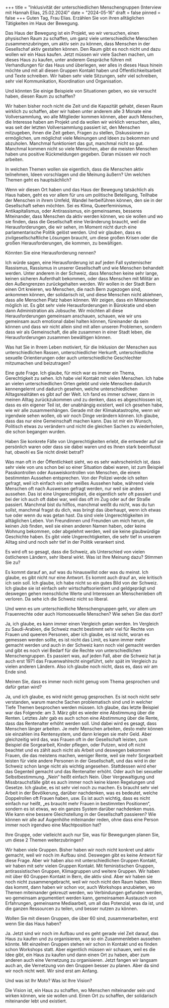 +++
title = "Inklusivität der unterschiedlichen Menschengruppen (Interview mit Hannah Elias, 25.02.2024)"
date = "2024-05-16"
draft = false
pinned = false
+++
Guten Tag, Frau Elias. Erzählen Sie von ihren alltäglichen Tätigkeiten im Haus der Bewegung.

Das Haus der Bewegung ist ein Projekt, wo wir versuchen, einen physischen Raum zu schaffen, um ganz viele unterschiedliche Menschen zusammenzubringen, um aktiv sein zu können, dass Menschen in der Gesellschaf aktiv gestalten können. Den Raum gibt es noch nicht und dazu wollen wir ein Haus kaufen. Jetzt müssen wir viele Sachen machen, um dieses Haus zu kaufen, unter anderem Gespräche führen mit Verhandlungen für das Haus und überlegen, wer alles in dieses Haus hinein möchte und mit all diesen Gruppen Kontakt haben und Öffentlichkeitsarbeit und Texte schreiben. Wir haben sehr viele Sitzungen, sehr viel schreiben, sehr viel Kommunikation, Koordination und Organisation.

Und könnten Sie einige Beispiele von Situationen geben, wo sie versucht haben, diesen Raum zu schaffen?

Wir haben bisher noch nicht die Zeit und die Kapazität gehabt, diesen Raum wirklich zu schaffen, aber wir haben unter anderem alle 3 Monate eine Vollversammlung, wo alle Mitglieder kommen können, aber auch Menschen, die Interesse haben am Projekt und da wollen wir wirklich versuchen, alles, was seit der letzten Vollversammlung passiert ist, den Menschen mitzugeben, ihnen die Zeit geben, Fragen zu stellen, Diskussionen zu ermöglichen, um möglichst viele Meinungen und Ideen zu bekommen und abzuholen. Manchmal funktioniert das gut, manchmal nicht so gut. Manchmal kommen nicht so viele Menschen, aber die meisten Menschen haben uns positive Rückmeldungen gegeben. Daran müssen wir noch arbeiten.

In welchen Themen wollen sie eigentlich, dass die Menschen aktiv teilnehmen, Ideen vorschlagen und die Meinung äußern? Um welchen Themen geht es hauptsächlich?

Wenn wir diesen Ort haben und das Haus der Bewegung tatsächlich als Haus haben, geht es vor allem für uns um politische Beteiligung, Teilhabe der Menschen in ihrem Umfeld, Wandel herbeiführen können, den sie in der Gesellschaft sehen möchten. Sei es Klima, Queerfeminismus, Antikapitalismus, oder Antirassismus, ein gemeinsames, besseres Miteinander, dass Menschen da aktiv werden können, wo sie wollen und wo sie finden, dass die Gesellschaft eine Veränderung braucht, weil die Herausforderungen, die wir sehen, im Moment nicht durch eine parlamentarische Politik gelöst werden. Und wir glauben, dass es zivilgesellschaftliche Lösungen braucht, um diese großen Krisen oder die großen Herausforderungen, die kommen, zu bewältigen.

Könnten Sie eine Herausforderung nennen?

Ich würde sagen, eine Herausforderung ist auf jeden Fall systemischer Rassismus, Rassismus in unserer Gesellschaft und wie Menschen behandelt werden. Unter anderem in der Schweiz, dass Menschen keine sehr lange, keinen sicheren Aufenthalt bekommen, oder dass Menschen mit Militär an den Außengrenzen zurückgehalten werden. Wir wollen in der Stadt Bern einen Ort kreieren, wo Menschen, die nach Bern zugezogen sind, ankommen können, der solidarisch ist, und diese Menschen nicht ablehnen, dass alle Menschen Platz haben können. Wir zeigen, dass ein Miteinander möglich ist. Es gibt sehr viele Herausforderungen in Bürokratie und eben dann Administration als Jobsuche. Wir möchten all diese Herausforderungen gemeinsam anschauen, schauen, wie wir uns gemeinsam auch emotional dabei halten können, füreinander da sein können und dass wir nicht allein sind mit allen unseren Problemen, sondern dass wir als Gemeinschaft, die alle zusammen in einer Stadt leben, die Herausforderungen zusammen bewältigen können.

Was hat Sie in Ihrem Leben motiviert, für die Inklusion der Menschen aus unterschiedlichen Rassen, unterschiedlicher Herkunft, unterschiedliche sexuelle Orientierungen oder auch unterschiedliche Geschlechter mitzumachen und beizutragen?

Eine gute Frage. Ich glaube, für mich war es immer ein Thema, Gerechtigkeit zu sehen. Ich habe viel Kontakt mit vielen Menschen. Ich habe an vielen unterschiedlichen Orten gelebt und viele Menschen dadurch kennengelernt und dadurch gesehen, welche unterschiedlichen Alltagsrealitäten es gibt auf der Welt. Ich fand es immer schwer, dann in meinen Alltag zurückzukommen und zu denken, dass es abgeschlossen ist, dass es ein eigener Teil ist, der unabhängig existiert, weil ich gesehen habe, wie wir alle zusammenhängen. Gerade mit der Klimakatastrophe, wenn wir irgendwie sehen wollen, ob wir noch Dinge verändern können. Ich glaube, dass das nur eine Gemeinschaft machen kann. Das ist mir ein Wunsch, Politisch etwas zu verändern und nicht die gleichen Sachen zu wiederholen, die schon begangen wurden.

Haben Sie konkrete Fälle von Ungerechtigkeiten erlebt, die entweder auf sie persönlich waren oder dass sie dabei waren und es Ihnen stark beeinflusst hat, obwohl es Sie nicht direkt betraf?

Was man oft in der Öffentlichkeit sieht, wo es sehr wahrscheinlich ist, dass sehr viele von uns schon bei so einer Situation dabei waren, ist zum Beispiel Passkontrollen oder Ausweiskontrollen von Menschen, die einem bestimmten Aussehen entsprechen. Von der Polizei werde ich selten gefragt, weil ich einfach ein sehr weißes Aussehen habe, während viele Menschen oft nach Ausweisen gefragt werden, nur weil sie anders aussehen. Das ist eine Ungerechtigkeit, die eigentlich sehr oft passiert und bei der ich auch oft dabei war, weil das oft im Zug oder auf der Straße passiert. Manchmal bist du hilflos, manchmal weißt du nicht, was du tun sollst, manchmal fragst du dich, was bringt das überhaupt, wenn ich etwas tue oder wenn du was getan hast. Da sind viele Ungerechtigkeiten im alltäglichen Leben. Von Freundinnen und Freunden um mich herum, die keinen Job finden, weil sie einen anderen Namen haben, oder keine Wohnung bekommen, oder abgelehnt werden, weil sie keine glaubwürdige Geschichte haben. Es gibt viele Ungerechtigkeiten, die sehr tief in unserem Alltag sind und noch sehr tief in der Politik verankert sind.

Es wird oft so gesagt, dass die Schweiz, als Unterschied von vielen östlicheren Ländern, sehr liberal wirkt. Was ist Ihre Meinung dazu? Stimmen Sie zu?

Es kommt darauf an, auf was du hinauswillst oder was du meinst. Ich glaube, es gibt nicht nur eine Antwort. Es kommt auch drauf an, wie kritisch ich sein soll. Ich glaube, ich habe nicht so ein gutes Bild von der Schweiz. Ich glaube sie ist einfach sehr wirtschaftsorientiert und geldgeprägt und deswegen gehen menschliche Werte und Interessen an Menschenleben oft verloren. Da sehe ich die Schweiz nicht so liberal.

Und wenn es um unterschiedliche Menschengruppen geht, vor allem um Frauenrechte oder auch Homosexuelle Menschen? Wie sehen Sie das dort?

Ja, ich glaube, es kann immer einen Vergleich getan werden. Im Vergleich zu Saudi-Arabien, die Schweiz macht bestimmt sehr viel für Rechte von Frauen und queeren Personen, aber ich glaube, es ist nicht, woran es gemessen werden sollte, es ist nicht das Limit, es kann immer mehr gemacht werden und auch in der Schweiz kann noch viel gemacht werden und gibt es noch viel Bedarf für die Rechte von unterschiedlichen Menschengruppen. Es passiert was, auf jeden Fall, aber die Schweiz hat ja auch erst 1971 das Frauenwahlrecht eingeführt, sehr spät im Vergleich zu vielen anderen Ländern. Also ich glaube noch nicht, dass es, dass wir am Ende sind.

Meinen Sie, dass es immer noch nicht genug vom Thema gesprochen und dafür getan wird?

Ja, und ich glaube, es wird nicht genug gesprochen. Es ist noch nicht sehr verstanden, warum manche Sachen problematisch sind und in welcher Tiefe Themen besprochen werden müssen. Ich glaube, das letzte Beispiel war das Folgende: am 3. März gibt es wieder eine Abstimmung über die Renten. Letztes Jahr gab es auch schon eine Abstimmung über die Rente, dass das Rentenalter erhöht werden soll. Und dabei wird es gesagt, dass Menschen länger arbeiten. Je mehr Menschen arbeiten, desto mehr können sie einzahlen ins Rentensystem, und dann kriegen sie mehr Geld. Aber gleichzeitig wird das, was Frauen oft in der Gesellschaft leisten, zum Beispiel die Sorgearbeit, Kinder pflegen, oder Putzen, wird oft nicht beachtet und es zählt auch nicht als Arbeit und deswegen bekommen Frauen, die das meistens machen, weniger Rente, weil sie mehr Sorgearbeit leisten für viele andere Personen in der Gesellschaft, und das wird in der Schweiz schon lange nicht als wichtig angesehen. Stattdessen wird eher das Gegenteil gemacht und das Rentenalter erhöht. Oder auch bei sexueller Selbstbestimmung. „Nein“ heißt einfach Nein. Über Vergewaltigung und Missbrauchsfälle gibt es auch immer noch keine klaren Regelungen und Gesetze. Ich glaube, es ist sehr viel noch zu machen. Es braucht sehr viel Arbeit in der Bevölkerung, darüber nachdenken, was es bedeutet, welche Doppelrollen oft Frauen haben, usw. Es ist auch wichtig, dass es nicht einfach nur heißt, „es braucht mehr Frauen in bestimmten Positionen“, sondern es ist etwas, wo ein ganzes System darüber nachdenken muss. Wie kann eine bessere Gleichstellung in der Gesellschaft passieren? Wie können wir alle auf Augenhöhe miteinander reden, ohne dass eine Person immer noch irgendwo eine Machtposition hat?

Ihre Gruppe, oder vielleicht auch nur Sie, was für Bewegungen planen Sie, um diese 2 Themen weiterzubringen?

Wir haben viele Gruppen. Bisher haben wir noch nicht konkret und aktiv gemacht, weil wir noch im Aufbau sind. Deswegen gibt es keine Antwort für diese Frage. Aber wir haben also mit unterschiedlichen Gruppen Kontakt, wir haben mit sehr vielen Gruppen Kontakt. Mit feministischen Gruppen, antirassistischen Gruppen, Klimagruppen und weitere Gruppen. Wir haben mit über 60 Gruppen Kontakt in Bern, die aktiv sind. Aber wir haben sie noch nicht zusammengebracht, weil wir noch nicht den Raum haben. Wenn das kommt, dann haben wir schon vor, auch Workshops anzubieten, wo Themen miteinander gekreuzt werden, wo Verbindungen gefunden werden, wo gemeinsam argumentiert werden kann, gemeinsamen Austausch von Erfahrungen, gemeinsame Mediaarbeit, um all das Potenzial, was da ist, und die ganzen Ressourcen zu teilen, und besser nutzen zu können.

Wollen Sie mit diesen Gruppen, die über 60 sind, zusammenarbeiten, erst wenn Sie das Haus haben?

Ja. Jetzt sind wir noch im Aufbau und es geht gerade viel Zeit darauf, das Haus zu kaufen und zu organisieren, wie so ein Zusammenleben aussehen könnte. Mit einzelnen Gruppen stehen wir schon in Kontakt und es finden schon Workshops statt. Aber eigentlich müssen wir schauen, weil es die Idee gibt, ein Haus zu kaufen und dann einen Ort zu haben, aber zum anderen auch eine Vernetzung zu organisieren. Jetzt fangen wir langsam auch an, die Vernetzung von den Gruppen besser zu planen. Aber da sind wir noch nicht weit. Wir sind erst am Anfang.

Und was ist Ihr Moto? Was ist Ihre Vision?

Die Vision ist, ein Haus zu schaffen, wo Menschen miteinander sein und wirken können, wie sie wollen und. Einen Ort zu schaffen, der solidarisch miteinander lebt und existiert.
